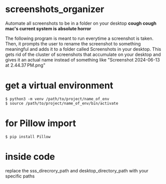 # screenshots_organizer

Automate all screenshots to be in a folder on your desktop **cough cough mac's current system is absolute horror**

The following program is meant to run everytime a screenshot is taken. Then, it prompts the user to rename the screenshot to something meaningful and adds it to a folder called Screenshots in your desktop. This gets rid of the cluster of screenshots that accumulate on your desktop and gives it an actual name instead of something like "Screenshot 2024-06-13 at 2.44.37 PM.png"

# get a virtual environment

```
$ python3 -m venv /path/to/project/name_of_env
$ source /path/to/project/name_of_env/bin/activate
```

# for Pillow import

```
$ pip install Pillow
```

# inside code

replace the sss_direcrory_path and desktop_directory_path with your specific paths
